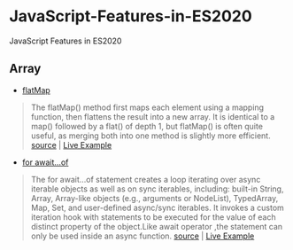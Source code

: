 # JavaScript-Features-in-ES2020
JavaScript Features in ES2020

## Array

* [flatMap](https://developer.mozilla.org/en-US/docs/Web/JavaScript/Reference/Global_Objects/Array/flatMap) 

> The flatMap() method first maps each element using a mapping function, then flattens the result into a new array. It is identical to a map() followed by a flat() of depth 1, but flatMap() is often quite useful, as merging both into one method is slightly more efficient. [source](https://developer.mozilla.org/en-US/docs/Web/JavaScript/Reference/Global_Objects/Array/flatMap) | [Live Example](https://codesandbox.io/s/autumn-cherry-185y8?file=/src/index.js)





* [for await...of](https://developer.mozilla.org/en-US/docs/Web/JavaScript/Reference/Statements/for-await...of) 

> The for await...of statement creates a loop iterating over async iterable objects as well as on sync iterables, including: built-in String, Array, Array-like objects (e.g., arguments or NodeList), TypedArray, Map, Set, and user-defined async/sync iterables. It invokes a custom iteration hook with statements to be executed for the value of each distinct property of the object.Like await operator ,the statement can only be used inside an async function. [source](https://developer.mozilla.org/en-US/docs/Web/JavaScript/Reference/Statements/for-await...of) | [Live Example](https://codesandbox.io/s/for-await-r0w8d?file=/src/index.js)


